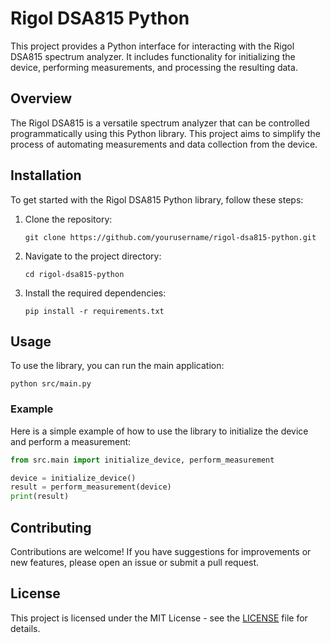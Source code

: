 # Rigol DSA815 Python

This project provides a Python interface for interacting with the Rigol DSA815 spectrum analyzer. It includes functionality for initializing the device, performing measurements, and processing the resulting data.

## Overview

The Rigol DSA815 is a versatile spectrum analyzer that can be controlled programmatically using this Python library. This project aims to simplify the process of automating measurements and data collection from the device.

## Installation

To get started with the Rigol DSA815 Python library, follow these steps:

1. Clone the repository:
   ```
   git clone https://github.com/yourusername/rigol-dsa815-python.git
   ```

2. Navigate to the project directory:
   ```
   cd rigol-dsa815-python
   ```

3. Install the required dependencies:
   ```
   pip install -r requirements.txt
   ```

## Usage

To use the library, you can run the main application:

```
python src/main.py
```

### Example

Here is a simple example of how to use the library to initialize the device and perform a measurement:

```python
from src.main import initialize_device, perform_measurement

device = initialize_device()
result = perform_measurement(device)
print(result)
```

## Contributing

Contributions are welcome! If you have suggestions for improvements or new features, please open an issue or submit a pull request.

## License

This project is licensed under the MIT License - see the [LICENSE](LICENSE) file for details.